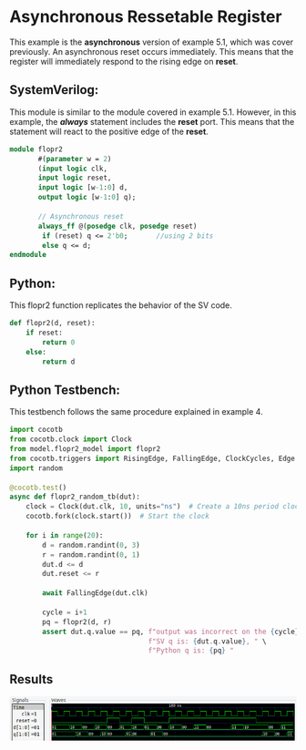 # Asynchronous Ressetable Register

This example is the **asynchronous** version of example 5.1, which was cover previously. An asynchronous reset occurs 
immediately. This means that the register will immediately respond to the rising edge on **reset**.

## SystemVerilog:

This module is similar to the module covered in example 5.1. However, in this example, the ***always*** statement 
includes the **reset** port. This means that the statement will react to the positive edge of the **reset**. 

```systemverilog
module flopr2
       #(parameter w = 2)
       (input logic clk,
       input logic reset,
       input logic [w-1:0] d,
       output logic [w-1:0] q);

       // Asynchronous reset
       always_ff @(posedge clk, posedge reset)
        if (reset) q <= 2'b0;       //using 2 bits
        else q <= d;
endmodule
```


## Python:

This flopr2 function replicates the behavior of the SV code.  

```python
def flopr2(d, reset):
    if reset:
        return 0
    else:
        return d
```


## Python Testbench:

This testbench follows the same procedure explained in example 4.

```python
import cocotb
from cocotb.clock import Clock
from model.flopr2_model import flopr2
from cocotb.triggers import RisingEdge, FallingEdge, ClockCycles, Edge
import random

@cocotb.test()
async def flopr2_random_tb(dut):
    clock = Clock(dut.clk, 10, units="ns")  # Create a 10ns period clock on port clk
    cocotb.fork(clock.start())  # Start the clock

    for i in range(20):
        d = random.randint(0, 3)
        r = random.randint(0, 1)
        dut.d <= d
        dut.reset <= r

        await FallingEdge(dut.clk)

        cycle = i+1
        pq = flopr2(d, r)
        assert dut.q.value == pq, f"output was incorrect on the {cycle}th cycle:\n" \
                                  f"SV q is: {dut.q.value}, " \
                                  f"Python q is: {pq} "
```


## Results
![img](/Images/asyn.png)
